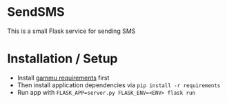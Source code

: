 # SendSMS
This is a small Flask service for sending SMS

# Installation / Setup
* Install [gammu requirements](https://github.com/gammu/python-gammu#requirements) first
* Then install application dependencies via `pip install -r requirements`
* Run app with `FLASK_APP=server.py FLASK_ENV=<ENV> flask run`
